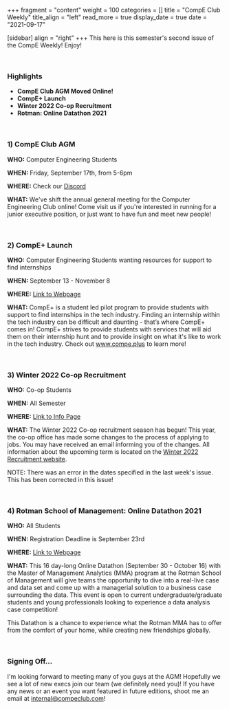 +++
fragment = "content"
weight = 100
categories = []
title = "CompE Club Weekly"
title_align = "left"
read_more = true
display_date = true
date = "2021-09-17"

[sidebar]
align = "right"
+++
This here is this semester's second issue of the CompE Weekly! Enjoy!

</br>

### Highlights

* **CompE Club AGM Moved Online!**
* **CompE+ Launch**
* **Winter 2022 Co-op Recruitment**
* **Rotman: Online Datathon 2021**


</br>

### 1)  CompE Club AGM

**WHO:** Computer Engineering Students

**WHEN:** Friday, September 17th, from 5-6pm

**WHERE:** Check our [Discord](https://discord.gg/PNd9drskwn)

**WHAT:** We've shift the annual general meeting for the Computer Engineering Club online! Come visit us if you're interested in running for a junior executive position, or just want to have fun and meet new people! 


</br>

### 2)  CompE+ Launch

**WHO:** Computer Engineering Students wanting resources for support to find internships

**WHEN:** September 13 - November 8

**WHERE:** [Link to Webpage](https://www.compe.plus)

**WHAT:** CompE+ is a student led pilot program to provide students with support to find internships in the tech industry. Finding an internship within the tech industry can be difficult and daunting - that’s where CompE+ comes in! CompE+ strives to provide students with services that will aid them on their internship hunt and to provide insight on what it's like to work in the tech industry. Check out www.compe.plus to learn more!


</br>

### 3)  Winter 2022 Co-op Recruitment

**WHO:** Co-op Students

**WHEN:** All Semester

**WHERE:** [Link to Info Page](https://www.ualberta.ca/engineering/co-op/students/winter-recruitment.html)

**WHAT:** The Winter 2022 Co-op recruitment season has begun! This year, the co-op office has made some changes to the process of applying to jobs. You may have received an email informing you of the changes. All information about the upcoming term is located on the [Winter 2022 Recruitment website](https://www.ualberta.ca/engineering/co-op/students/winter-recruitment.html).

NOTE: There was an error in the dates specified in the last week's issue. This has been corrected in this issue!


</br>

### 4)  Rotman School of Management: Online Datathon 2021

**WHO:** All Students

**WHEN:** Registration Deadline is September 23rd

**WHERE:** [Link to Webpage](https://rotman.force.com/events/s/special-event/a1V2B0000001XrtUAE/master-of-management-analytics-mma-online-datathon-2021)

**WHAT:** This 16 day-long Online Datathon (September 30 - October 16) with the Master of Management Analytics (MMA) program at the Rotman School of Management will give teams the opportunity to dive into a real-live case and data set and come up with a managerial solution to a business case surrounding the data. This event is open to current undergraduate/graduate students and young professionals looking to experience a data analysis case competition!

This Datathon is a chance to experience what the Rotman MMA has to offer from the comfort of your home, while creating new friendships globally.


</br>


### Signing Off...

I'm looking forward to meeting many of you guys at the AGM! Hopefully we see a lot of new execs join our team (we definitely need you)! If you have any news or an event you want featured in future editions, shoot me an email at [internal@compeclub.com](mailto:internal@compeclub.com)!
